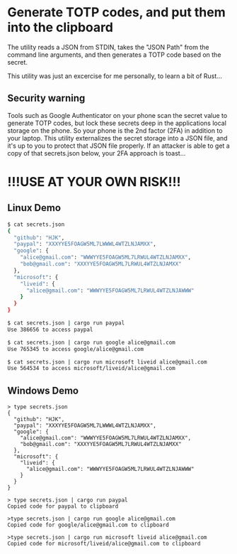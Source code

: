 # Generate TOTP codes, and put them into the clipboard

The utility reads a JSON from STDIN, takes the "JSON Path" from the command line arguments, and then generates a TOTP code based on the secret.

This utility was just an excercise for me personally, to learn a bit of Rust...

## Security warning

Tools such as Google Authenticator on your phone scan the secret value to generate TOTP codes, but lock these secrets deep in the applications local storage on the phone. So your phone is the 2nd factor (2FA) in addition to your laptop. This utility externalizes the secret storage into a JSON file, and it's up to you to protect that JSON file properly. If an attacker is able to get a copy of that secrets.json below, your 2FA approach is toast...

# !!!USE AT YOUR OWN RISK!!!

## Linux Demo

```bash
$ cat secrets.json
{
  "github": "HJK",
  "paypal": "XXXYYE5FOAGW5ML7LWWWL4WTZLNJAMXX",
  "google": {
    "alice@gmail.com": "WWWYYE5FOAGW5ML7LRWUL4WTZLNJAMXX",
    "bob@gmail.com": "XXXYYE5FOAGW5ML7LRWUL4WTZLNJAMXX"
  },
  "microsoft": {
    "liveid": {
      "alice@gmail.com": "WWWYYE5FOAGW5ML7LRWUL4WTZLNJAWWW"
    }
  }
}

$ cat secrets.json | cargo run paypal
Use 386656 to access paypal

$ cat secrets.json | cargo run google alice@gmail.com
Use 765345 to access google/alice@gmail.com

$ cat secrets.json | cargo run microsoft liveid alice@gmail.com
Use 564534 to access microsoft/liveid/alice@gmail.com
```

## Windows Demo

```msdos
> type secrets.json
{
  "github": "HJK",
  "paypal": "XXXYYE5FOAGW5ML7LWWWL4WTZLNJAMXX",
  "google": {
    "alice@gmail.com": "WWWYYE5FOAGW5ML7LRWUL4WTZLNJAMXX",
    "bob@gmail.com": "XXXYYE5FOAGW5ML7LRWUL4WTZLNJAMXX"
  },
  "microsoft": {
    "liveid": {
      "alice@gmail.com": "WWWYYE5FOAGW5ML7LRWUL4WTZLNJAWWW"
    }
  }
}

> type secrets.json | cargo run paypal
Copied code for paypal to clipboard

>type secrets.json | cargo run google alice@gmail.com
Copied code for google/alice@gmail.com to clipboard

>type secrets.json | cargo run microsoft liveid alice@gmail.com
Copied code for microsoft/liveid/alice@gmail.com to clipboard
```
